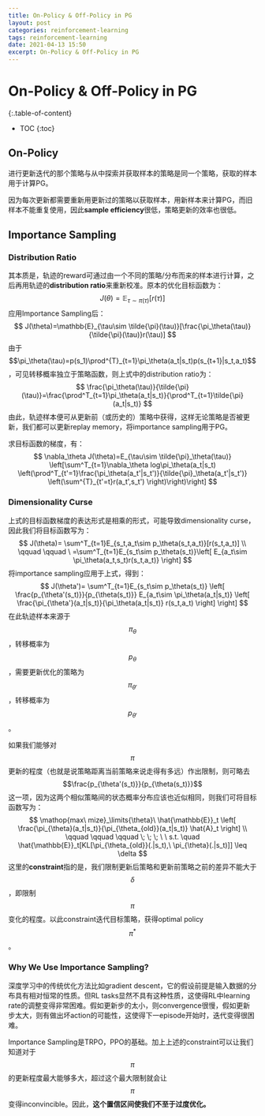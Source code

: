 ```yaml
---
title: On-Policy & Off-Policy in PG
layout: post
categories: reinforcement-learning
tags: reinforcement-learning
date: 2021-04-13 15:50
excerpt: On-Policy & Off-Policy in PG
---
```


# On-Policy & Off-Policy in PG

{:.table-of-content}
* TOC
{:toc}

## On-Policy

进行更新迭代的那个策略与从中探索并获取样本的策略是同一个策略，获取的样本用于计算PG。

因为每次更新都需要重新用更新过的策略以获取样本，用新样本来计算PG，而旧样本不能重复使用，因此**sample efficiency**很低，策略更新的效率也很低。

## Importance Sampling

### Distribution Ratio

其本质是，轨迹的reward可通过由一个不同的策略/分布而来的样本进行计算，之后再用轨迹的**distribution ratio**来重新校准。原本的优化目标函数为：
$$
J(\theta)=\mathbb{E}_{\tau\sim \pi(\tau)}[r(\tau)]
$$
应用Importance Sampling后：
$$
J(\theta)=\mathbb{E}_{\tau\sim \tilde{\pi}(\tau)}[\frac{\pi_\theta(\tau)}{\tilde{\pi}(\tau)}r(\tau)]
$$
由于$$\pi_\theta(\tau)=p(s_1)\prod^{T}_{t=1}\pi_\theta(a_t|s_t)p(s_{t+1}|s_t,a_t)$$，可见转移概率独立于策略函数，则上式中的distribution ratio为：
$$
\frac{\pi_\theta(\tau)}{\tilde{\pi}(\tau)}=\frac{\prod^T_{t=1}\pi_\theta(a_t|s_t)}{\prod^T_{t=1}\tilde{\pi}(a_t|s_t)}
$$
由此，轨迹样本便可从更新前（或历史的）策略中获得，这样无论策略是否被更新，我们都可以更新replay memory，将importance sampling用于PG。

求目标函数的梯度，有：
$$
\nabla_\theta J(\theta)=E_{\tau\sim \tilde{\pi}_\theta(\tau)}
\left[\sum^T_{t=1}\nabla_\theta log\pi_\theta(a_t|s_t)
\left(\prod^T_{t'=1}\frac{\pi_\theta(a_t'|s_t')}{\tilde{\pi}_\theta(a_t'|s_t')}
\left(\sum^{T}_{t'=t}r(a_t',s_t')
\right)\right)\right]
$$

### Dimensionality Curse

上式的目标函数梯度的表达形式是相乘的形式，可能导致dimensionality curse，因此我们将目标函数写为：
$$
J(\theta)=
\sum^T_{t=1}E_{s_t,a_t\sim p_\theta(s_t,a_t)}[r(s_t,a_t)] \\ 
\qquad \qquad \ =\sum^T_{t=1}E_{s_t\sim p_\theta(s_t)}\left[ 
E_{a_t\sim \pi_\theta(a_t,s_t)r(s_t,a_t)}
\right]
$$
将importance sampling应用于上式，得到：
$$
J(\theta')=
\sum^T_{t=1}E_{s_t\sim p_\theta(s_t)}
\left[
\frac{p_{\theta'(s_t)}}{p_{\theta(s_t)}}
E_{a_t\sim \pi_\theta(a_t|s_t)}
\left[
\frac{\pi_{\theta'}(a_t|s_t)}{\pi_\theta(a_t|s_t)}
r(s_t,a_t)
\right]
\right]
$$
在此轨迹样本来源于$$\pi_\theta$$，转移概率为$$p_\theta$$，需要更新优化的策略为$$\pi_{\theta'}$$，转移概率为$$p_{\theta'}$$。

如果我们能够对$$\pi$$更新的程度（也就是说策略距离当前策略来说走得有多远）作出限制，则可略去$$\frac{p_{\theta'(s_t)}}{p_{\theta(s_t)}}$$这一项，因为这两个相似策略间的状态概率分布应该也近似相同，则我们可将目标函数写为：
$$
\mathop{max\ mize}_\limits{\theta}\ 
\hat{\mathbb{E}}_t
\left[
\frac{\pi_{\theta}(a_t|s_t)}{\pi_{\theta_{old}}(a_t|s_t)}
\hat{A}_t
\right] \\
\qquad \qquad \qquad \; \; \; \ \ 
s.t. \quad
\hat{\mathbb{E}}_t[KL[\pi_{\theta_{old}}(.|s_t),\ 
\pi_{\theta}(.|s_t)]] \leq
\delta
$$
这里的**constraint**指的是，我们限制更新后策略和更新前策略之前的差异不能大于$$\delta$$，即限制$$\pi$$变化的程度。以此constraint迭代目标策略，获得optimal policy $$\pi^*$$。

### Why We Use Importance Sampling?

深度学习中的传统优化方法比如gradient descent，它的假设前提是输入数据的分布具有相对恒常的性质。但RL tasks显然不具有这种性质，这使得RL中learning rate的调整变得非常困难。假如更新步的太小，则convergence很慢，假如更新步太大，则有做出坏action的可能性，这使得下一episode开始时，迭代变得很困难。

Importance Sampling是TRPO，PPO的基础。加上上述的constraint可以让我们知道对于$$\pi$$的更新程度最大能够多大，超过这个最大限制就会让$$\pi$$变得inconvincible。因此，**这个置信区间使我们不至于过度优化。**
